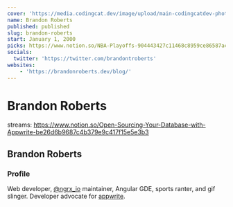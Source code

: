 ```yaml
---
cover: 'https://media.codingcat.dev/image/upload/main-codingcatdev-photo/podcast-guest/'
name: Brandon Roberts
published: published
slug: brandon-roberts
start: January 1, 2000
picks: https://www.notion.so/NBA-Playoffs-904443427c11468c8959ce86587ac284
socials:
  twitter: 'https://twitter.com/brandontroberts'
websites:
    - 'https://brandonroberts.dev/blog/'
---
```


# Brandon Roberts

streams: https://www.notion.so/Open-Sourcing-Your-Database-with-Appwrite-be26d6b9687c4b379e9c417f15e5e3b3

## Brandon Roberts

### Profile

Web developer, [@ngrx_io](https://twitter.com/ngrx_io) maintainer, Angular GDE, sports ranter, and gif slinger. Developer advocate for [appwrite](https://appwrite.io/).
